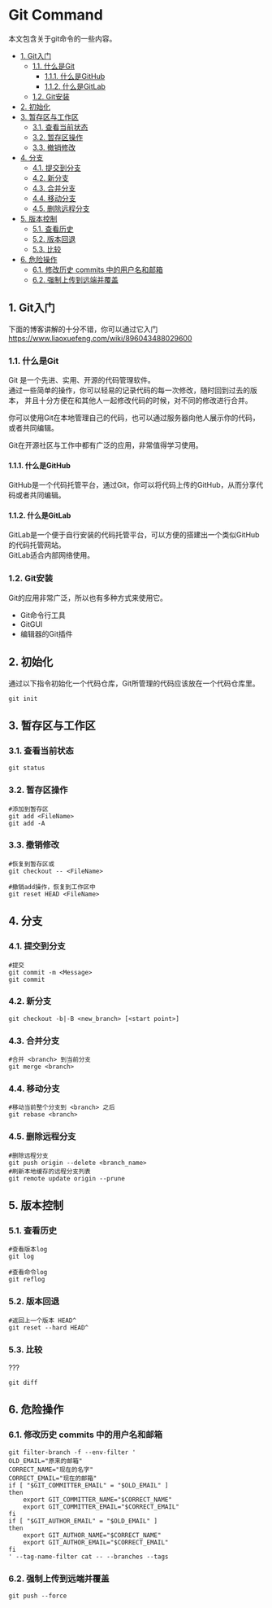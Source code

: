 # Git Command

本文包含关于git命令的一些内容。

- [1. Git入门](#1-git入门)
  - [1.1. 什么是Git](#11-什么是git)
    - [1.1.1. 什么是GitHub](#111-什么是github)
    - [1.1.2. 什么是GitLab](#112-什么是gitlab)
  - [1.2. Git安装](#12-git安装)
- [2. 初始化](#2-初始化)
- [3. 暂存区与工作区](#3-暂存区与工作区)
  - [3.1. 查看当前状态](#31-查看当前状态)
  - [3.2. 暂存区操作](#32-暂存区操作)
  - [3.3. 撤销修改](#33-撤销修改)
- [4. 分支](#4-分支)
  - [4.1. 提交到分支](#41-提交到分支)
  - [4.2. 新分支](#42-新分支)
  - [4.3. 合并分支](#43-合并分支)
  - [4.4. 移动分支](#44-移动分支)
  - [4.5. 删除远程分支](#45-删除远程分支)
- [5. 版本控制](#5-版本控制)
  - [5.1. 查看历史](#51-查看历史)
  - [5.2. 版本回退](#52-版本回退)
  - [5.3. 比较](#53-比较)
- [6. 危险操作](#6-危险操作)
  - [6.1. 修改历史 commits 中的用户名和邮箱](#61-修改历史-commits-中的用户名和邮箱)
  - [6.2. 强制上传到远端并覆盖](#62-强制上传到远端并覆盖)

## 1. Git入门

下面的博客讲解的十分不错，你可以通过它入门  
<https://www.liaoxuefeng.com/wiki/896043488029600>  

### 1.1. 什么是Git

Git 是一个先进、实用、开源的代码管理软件。  
通过一些简单的操作，你可以轻易的记录代码的每一次修改，随时回到过去的版本，
并且十分方便在和其他人一起修改代码的时候，对不同的修改进行合并。

你可以使用Git在本地管理自己的代码，也可以通过服务器向他人展示你的代码，或者共同编辑。  

Git在开源社区与工作中都有广泛的应用，非常值得学习使用。

#### 1.1.1. 什么是GitHub

GitHub是一个代码托管平台，通过Git，你可以将代码上传的GitHub，从而分享代码或者共同编辑。

#### 1.1.2. 什么是GitLab

GitLab是一个便于自行安装的代码托管平台，可以方便的搭建出一个类似GitHub的代码托管网站。  
GitLab适合内部网络使用。

### 1.2. Git安装

Git的应用非常广泛，所以也有多种方式来使用它。  

- Git命令行工具
- GitGUI
- 编辑器的Git插件

## 2. 初始化

通过以下指令初始化一个代码仓库，Git所管理的代码应该放在一个代码仓库里。  

```shell
git init
```

## 3. 暂存区与工作区

### 3.1. 查看当前状态

```shell
git status
```

### 3.2. 暂存区操作

```shell
#添加到暂存区
git add <FileName>
git add -A
```

### 3.3. 撤销修改

```shell
#恢复到暂存区或
git checkout -- <FileName>

#撤销add操作，恢复到工作区中
git reset HEAD <FileName>
```

## 4. 分支

### 4.1. 提交到分支

```shell
#提交
git commit -m <Message>
git commit
```

### 4.2. 新分支

```shell
git checkout -b|-B <new_branch> [<start point>]
```

### 4.3. 合并分支

```shell
#合并 <branch> 到当前分支
git merge <branch>
```

### 4.4. 移动分支

```shell
#移动当前整个分支到 <branch> 之后
git rebase <branch>
```

### 4.5. 删除远程分支

```shell
#删除远程分支
git push origin --delete <branch_name>
#刷新本地缓存的远程分支列表
git remote update origin --prune
```

## 5. 版本控制

### 5.1. 查看历史

```shell
#查看版本log
git log

#查看命令log
git reflog
```

### 5.2. 版本回退

```shell
#返回上一个版本 HEAD^
git reset --hard HEAD^
```

### 5.3. 比较

???

```shell
git diff
```

## 6. 危险操作

### 6.1. 修改历史 commits 中的用户名和邮箱

```shell
git filter-branch -f --env-filter '
OLD_EMAIL="原来的邮箱"
CORRECT_NAME="现在的名字"
CORRECT_EMAIL="现在的邮箱"
if [ "$GIT_COMMITTER_EMAIL" = "$OLD_EMAIL" ]
then
    export GIT_COMMITTER_NAME="$CORRECT_NAME"
    export GIT_COMMITTER_EMAIL="$CORRECT_EMAIL"
fi
if [ "$GIT_AUTHOR_EMAIL" = "$OLD_EMAIL" ]
then
    export GIT_AUTHOR_NAME="$CORRECT_NAME"
    export GIT_AUTHOR_EMAIL="$CORRECT_EMAIL"
fi
' --tag-name-filter cat -- --branches --tags
```

### 6.2. 强制上传到远端并覆盖

```shell
git push --force
```
